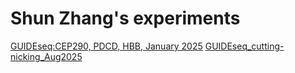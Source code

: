# Shun Zhang's experiments

[GUIDEseq:CEP290, PDCD, HBB, January 2025](GUIDEseq_January_2025.md)
[GUIDEseq_cutting-nicking_Aug2025](GUIDEseq_cutting-nicking_Aug2025)
